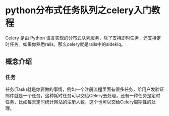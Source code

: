 # python分布式任务队列之celery入门教程
Celery 是由 Python 语言实现的分布式队列服务，除了支持即时任务，还支持定时任务。如果你熟悉rails，那么celery就是rails中的sidekiq。

## 概念介绍

### 任务
任务(Task)就是你要做的事情，例如一个注册流程里面有很多任务，给用户发验证邮件就是一个任务，这种耗时任务可以交给Celery去处理，还有一种任务是定时任务，比如每天定时统计网站的注册人数，这个也可以交给Celery周期性的处理。
